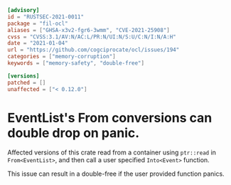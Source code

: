 ```toml
[advisory]
id = "RUSTSEC-2021-0011"
package = "fil-ocl"
aliases = ["GHSA-x3v2-fgr6-3wmm", "CVE-2021-25908"]
cvss = "CVSS:3.1/AV:N/AC:L/PR:N/UI:N/S:U/C:N/I:N/A:H"
date = "2021-01-04"
url = "https://github.com/cogciprocate/ocl/issues/194"
categories = ["memory-corruption"]
keywords = ["memory-safety", "double-free"]

[versions]
patched = []
unaffected = ["< 0.12.0"]
```

# EventList's From<EventList> conversions can double drop on panic.

Affected versions of this crate read from a container using `ptr::read` in
`From<EventList>`, and then call a user specified `Into<Event>` function.

This issue can result in a double-free if the user provided function panics.
